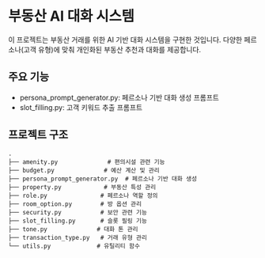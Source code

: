# 부동산 AI 대화 시스템

이 프로젝트는 부동산 거래를 위한 AI 기반 대화 시스템을 구현한 것입니다. 다양한 페르소나(고객 유형)에 맞춰 개인화된 부동산 추천과 대화를 제공합니다.

## 주요 기능

- persona_prompt_generator.py: 페르소나 기반 대화 생성 프롬프트
- slot_filling.py: 고객 키워드 추출 프롬프트

## 프로젝트 구조

```
.
├── amenity.py              # 편의시설 관련 기능
├── budget.py              # 예산 계산 및 관리
├── persona_prompt_generator.py  # 페르소나 기반 대화 생성
├── property.py            # 부동산 특성 관리
├── role.py               # 페르소나 역할 정의
├── room_option.py        # 방 옵션 관리
├── security.py           # 보안 관련 기능
├── slot_filling.py       # 슬롯 필링 기능
├── tone.py              # 대화 톤 관리
├── transaction_type.py   # 거래 유형 관리
└── utils.py             # 유틸리티 함수
```